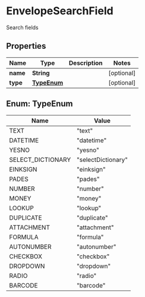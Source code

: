 

# EnvelopeSearchField

Search fields

## Properties

| Name | Type | Description | Notes |
|------------ | ------------- | ------------- | -------------|
|**name** | **String** |  |  [optional] |
|**type** | [**TypeEnum**](#TypeEnum) |  |  [optional] |



## Enum: TypeEnum

| Name | Value |
|---- | -----|
| TEXT | &quot;text&quot; |
| DATETIME | &quot;datetime&quot; |
| YESNO | &quot;yesno&quot; |
| SELECT_DICTIONARY | &quot;selectDictionary&quot; |
| EINKSIGN | &quot;einksign&quot; |
| PADES | &quot;pades&quot; |
| NUMBER | &quot;number&quot; |
| MONEY | &quot;money&quot; |
| LOOKUP | &quot;lookup&quot; |
| DUPLICATE | &quot;duplicate&quot; |
| ATTACHMENT | &quot;attachment&quot; |
| FORMULA | &quot;formula&quot; |
| AUTONUMBER | &quot;autonumber&quot; |
| CHECKBOX | &quot;checkbox&quot; |
| DROPDOWN | &quot;dropdown&quot; |
| RADIO | &quot;radio&quot; |
| BARCODE | &quot;barcode&quot; |




